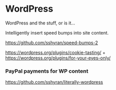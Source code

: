 # WordPress
WordPress and the stuff, or is it...


Intelligently insert speed bumps into site content.

https://github.com/sshyran/speed-bumps-2


https://wordpress.org/plugins/cookie-tasting/
+
https://wordpress.org/plugins/for-your-eyes-only/





### PayPal payments for WP content

https://github.com/sshyran/literally-wordpress


